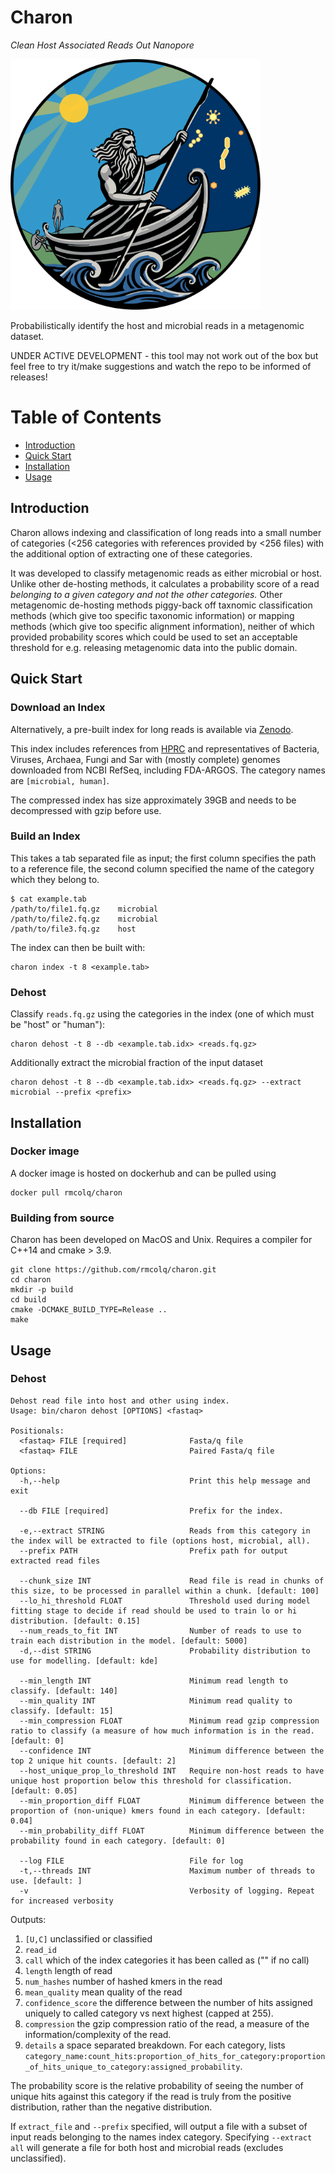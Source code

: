 # Charon
_Clean Host Associated Reads Out Nanopore_

<img src="./docs/charon_logo.svg" width="400">

Probabilistically identify the host and microbial reads in a metagenomic dataset.

UNDER ACTIVE DEVELOPMENT - this tool may not work out of the box but feel free to try it/make suggestions and watch the repo to be informed of releases!

[TOC]: #

# Table of Contents
- [Introduction](#introduction)
- [Quick Start](#quick-start)
- [Installation](#installation)
- [Usage](#usage)


## Introduction

Charon allows indexing and classification of long reads into a small number of categories (<256 categories with 
references provided by <256 files) with the additional option of extracting one of these categories.

It was developed to classify metagenomic reads as either microbial or host. Unlike other de-hosting methods, it 
calculates a probability score of a read _belonging to a given category and not the other categories._
Other metagenomic de-hosting methods piggy-back off taxnomic classification methods (which give too specific taxonomic 
information) or mapping methods (which give too specific alignment information), neither of which provided probability
scores which could be used to set an acceptable threshold for e.g. releasing metagenomic data into the public domain.

## Quick Start

### Download an Index

Alternatively, a pre-built index for long reads is available via [Zenodo](https://zenodo.org/records/15398095). 

This index includes references from [HPRC](https://humanpangenome.org/) and representatives of Bacteria, Viruses, Archaea, Fungi and Sar with (mostly complete) genomes downloaded from NCBI RefSeq, including FDA-ARGOS.
The category names are `[microbial, human]`. 

The compressed index has size approximately 39GB and needs to be decompressed with gzip before use.

### Build an Index

This takes a tab separated file as input; the first column specifies the path to a reference file, the second column specified the name of the category which they belong to.

```
$ cat example.tab
/path/to/file1.fq.gz    microbial
/path/to/file2.fq.gz    microbial
/path/to/file3.fq.gz    host
```

The index can then be built with:
```
charon index -t 8 <example.tab>
```

### Dehost

Classify `reads.fq.gz` using the categories in the index (one of which must be "host" or "human"):

```
charon dehost -t 8 --db <example.tab.idx> <reads.fq.gz>
```

Additionally extract the microbial fraction of the input dataset

```
charon dehost -t 8 --db <example.tab.idx> <reads.fq.gz> --extract microbial --prefix <prefix>
```

## Installation

### Docker image
A docker image is hosted on dockerhub and can be pulled using
```
docker pull rmcolq/charon
```

### Building from source
Charon has been developed on MacOS and Unix. 
Requires a compiler for C++14 and cmake > 3.9.

```
git clone https://github.com/rmcolq/charon.git
cd charon
mkdir -p build
cd build
cmake -DCMAKE_BUILD_TYPE=Release ..
make
```

## Usage 

### Dehost
```
Dehost read file into host and other using index.
Usage: bin/charon dehost [OPTIONS] <fastaq>

Positionals:
  <fastaq> FILE [required]              Fasta/q file
  <fastaq> FILE                         Paired Fasta/q file

Options:
  -h,--help                             Print this help message and exit
  
  --db FILE [required]                  Prefix for the index.
  
  -e,--extract STRING                   Reads from this category in the index will be extracted to file (options host, microbial, all).
  --prefix PATH                         Prefix path for output extracted read files
  
  --chunk_size INT                      Read file is read in chunks of this size, to be processed in parallel within a chunk. [default: 100]
  --lo_hi_threshold FLOAT               Threshold used during model fitting stage to decide if read should be used to train lo or hi distribution. [default: 0.15]
  --num_reads_to_fit INT                Number of reads to use to train each distribution in the model. [default: 5000]
  -d,--dist STRING                      Probability distribution to use for modelling. [default: kde]
  
  --min_length INT                      Minimum read length to classify. [default: 140]
  --min_quality INT                     Minimum read quality to classify. [default: 15]
  --min_compression FLOAT               Minimum read gzip compression ratio to classify (a measure of how much information is in the read. [default: 0]
  --confidence INT                      Minimum difference between the top 2 unique hit counts. [default: 2]
  --host_unique_prop_lo_threshold INT   Require non-host reads to have unique host proportion below this threshold for classification. [default: 0.05]
  --min_proportion_diff FLOAT           Minimum difference between the proportion of (non-unique) kmers found in each category. [default: 0.04]
  --min_probability_diff FLOAT          Minimum difference between the probability found in each category. [default: 0]
  
  --log FILE                            File for log
  -t,--threads INT                      Maximum number of threads to use. [default: ]
  -v                                    Verbosity of logging. Repeat for increased verbosity
```
Outputs:

1. `[U,C]` unclassified or classified
2. `read_id`
3. `call` which of the index categories it has been called as ("" if no call)
4. `length` length of read
5. `num_hashes` number of hashed kmers in the read
6. `mean_quality` mean quality of the read
7. `confidence_score` the difference between the number of hits assigned uniquely to called category vs next highest (capped at 255). 
7. `compression` the gzip compression ratio of the read, a measure of the information/complexity of the read.
8. `details` a space separated breakdown. For each category, lists `category_name:count_hits:proportion_of_hits_for_category:proportion_of_hits_unique_to_category:assigned_probability`. 

The probability score is the relative probability of seeing the number of unique hits against this category if the read is truly from the positive distribution, rather than the negative distribution.

If `extract_file` and `--prefix` specified, will output a file with a subset of input reads belonging to the names index category. Specifying `--extract all` will generate a file for both host and microbial reads (excludes unclassified).
